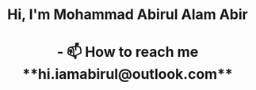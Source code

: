 <h1 align="center">Hi, I'm Mohammad Abirul Alam Abir</h1>

<h1 align="center">- 📫 How to reach me **hi.iamabirul@outlook.com**</h1>

